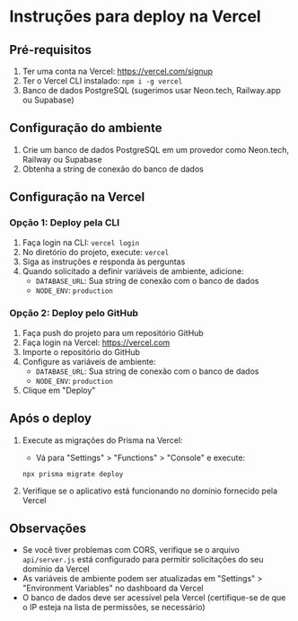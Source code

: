 # Instruções para deploy na Vercel

## Pré-requisitos

1. Ter uma conta na Vercel: https://vercel.com/signup
2. Ter o Vercel CLI instalado: `npm i -g vercel`
3. Banco de dados PostgreSQL (sugerimos usar Neon.tech, Railway.app ou Supabase)

## Configuração do ambiente

1. Crie um banco de dados PostgreSQL em um provedor como Neon.tech, Railway ou Supabase
2. Obtenha a string de conexão do banco de dados

## Configuração na Vercel

### Opção 1: Deploy pela CLI

1. Faça login na CLI: `vercel login`
2. No diretório do projeto, execute: `vercel`
3. Siga as instruções e responda às perguntas
4. Quando solicitado a definir variáveis de ambiente, adicione:
   - `DATABASE_URL`: Sua string de conexão com o banco de dados
   - `NODE_ENV`: `production`

### Opção 2: Deploy pelo GitHub

1. Faça push do projeto para um repositório GitHub
2. Faça login na Vercel: https://vercel.com
3. Importe o repositório do GitHub
4. Configure as variáveis de ambiente:
   - `DATABASE_URL`: Sua string de conexão com o banco de dados
   - `NODE_ENV`: `production`
5. Clique em "Deploy"

## Após o deploy

1. Execute as migrações do Prisma na Vercel:
   - Vá para "Settings" > "Functions" > "Console" e execute:
   ```
   npx prisma migrate deploy
   ```

2. Verifique se o aplicativo está funcionando no domínio fornecido pela Vercel

## Observações

- Se você tiver problemas com CORS, verifique se o arquivo `api/server.js` está configurado para permitir solicitações do seu domínio da Vercel
- As variáveis de ambiente podem ser atualizadas em "Settings" > "Environment Variables" no dashboard da Vercel
- O banco de dados deve ser acessível pela Vercel (certifique-se de que o IP esteja na lista de permissões, se necessário) 